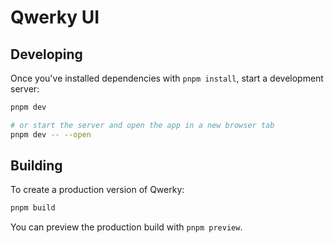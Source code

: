 # Qwerky UI

## Developing

Once you've installed dependencies with `pnpm install`, start a development server:

```bash
pnpm dev

# or start the server and open the app in a new browser tab
pnpm dev -- --open
```

## Building

To create a production version of Qwerky:

```bash
pnpm build
```

You can preview the production build with `pnpm preview`.
